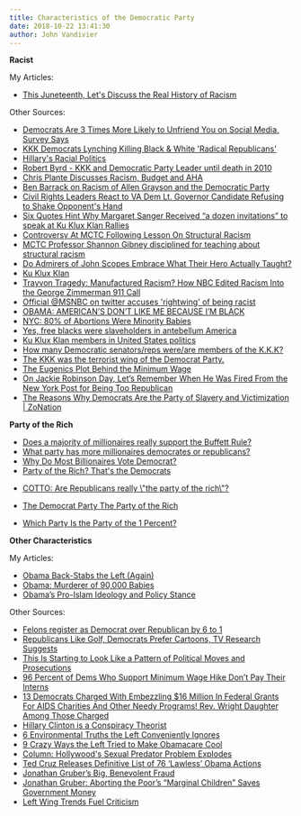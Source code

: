 ```yaml
---
title: Characteristics of the Democratic Party
date: 2018-10-22 13:41:30
author: John Vandivier
---
```




<strong>Racist</strong>

My Articles:
<ul>
 	<li><a title=\"This Juneteenth, Let’s Discuss the Real History of Rascism\" href=\"http://caeconomics.wordpress.com/2013/06/20/this-juneteenth-lets-discuss-the-real-history-of-rascism/\">This Juneteenth, Let's Discuss the Real History of Racism</a></li>
</ul>
Other Sources:
<ul>
 	<li><a href=\"http://fortune.com/2016/12/19/social-media-election/\">Democrats Are 3 Times More Likely to Unfriend You on Social Media, Survey Says</a></li>
 	<li><a href=\"https://www.youtube.com/watch?v=8bEOiDjdhF4\">KKK Democrats Lynching Killing Black &amp; White 'Radical Republicans'</a></li>
 	<li><a href=\"http://online.wsj.com/article/SB10001424127887324139404579013144182779468.html\">Hillary's Racial Politics</a></li>
 	<li><a href=\"http://en.wikipedia.org/w/index.php?title=Robert_Byrd&amp;oldid=631433447#Ku_Klux_Klan\">Robert Byrd - KKK and Democratic Party Leader until death in 2010</a></li>
 	<li><a href=\"http://www.youtube.com/watch?v=ToYDYkxDzf0\">Chris Plante Discusses Racism, Budget and AHA</a></li>
 	<li><a href=\"http://www.youtube.com/watch?v=0wNNCcBeksc\">Ben Barrack on Racism of Allen Grayson and the Democratic Party</a></li>
 	<li><a href=\"http://www.breitbart.com/Big-Government/2013/11/03/Civil-Rights-Leaders-React-to-VA-Dem-Lt-Gov-Candidate-Refusing-to-Shake-Opponent-s-Hand\">Civil Rights Leaders React to VA Dem Lt. Governor Candidate Refusing to Shake Opponent's Hand</a></li>
 	<li><a href=\"http://margaretsanger.blogspot.com/2013/06/six-quotes-hint-why-marget-sanger.html\">Six Quotes Hint Why Margaret Sanger Received “a dozen invitations” to speak at Ku Klux Klan Rallies</a></li>
 	<li><a href=\"http://minnesota.cbslocal.com/2013/11/20/controversy-at-mctc-following-lesson-on-structural-racism/\">Controversy At MCTC Following Lesson On Structural Racism</a></li>
 	<li><a href=\"http://www.youtube.com/watch?v=72zJvVQWutA\">MCTC Professor Shannon Gibney disciplined for teaching about structural racism</a></li>
 	<li><a href=\"http://www.youtube.com/watch?v=72zJvVQWutA\">Do Admirers of John Scopes Embrace What Their Hero Actually Taught?</a></li>
 	<li><a href=\"http://www.youtube.com/watch?v=72zJvVQWutA\">Ku Klux Klan</a></li>
 	<li><a href=\"http://www.youtube.com/watch?v=72zJvVQWutA\">Trayvon Tragedy: Manufactured Racism? How NBC Edited Racism Into the George Zimmerman 911 Call</a></li>
 	<li><a href=\"http://therightscoop.com/official-msnbc-on-twitter-accuses-rightwing-of-being-racist/\">Official @MSNBC on twitter accuses 'rightwing' of being racist</a></li>
 	<li><a href=\"http://tellmenow.com/obama-americans-dont-like-me-because-im-black/\">OBAMA: AMERICAN’S DON’T LIKE ME BECAUSE I’M BLACK</a></li>
 	<li><a href=\"http://cnsnews.com/news/article/michael-w-chapman/nyc-80-abortions-were-minority-babies\">NYC: 80% of Abortions Were Minority Babies</a></li>
 	<li><a href=\"https://www.youtube.com/watch?v=8uSCWj1AGTQ\">Yes, free blacks were slaveholders in antebellum America</a></li>
 	<li><a href=\"http://en.wikipedia.org/w/index.php?title=Ku_Klux_Klan_members_in_United_States_politics&amp;oldid=632188973\">Ku Klux Klan members in United States politics</a></li>
 	<li><a href=\"https://answers.yahoo.com/question/index?qid=20101111192031AA3XkBO\">How many Democratic senators/reps were/are members of the K.K.K?</a></li>
 	<li><a href=\"https://realdemocrathistory.wordpress.com/category/kkk/\">The KKK was the terrorist wing of the Democrat Party.</a></li>
 	<li><a href=\"http://fee.org/freeman/detail/the-eugenics-plot-of-the-minimum-wage\">The Eugenics Plot Behind the Minimum Wage</a></li>
 	<li><a href=\"http://reason.com/blog/2015/04/15/on-jackie-robinson-day-lets-remember-whe\">On Jackie Robinson Day, Let’s Remember When He Was Fired From the New York Post for Being Too Republican</a></li>
 	<li><a href=\"https://www.youtube.com/watch?v=9kry_VfFSh4\">The Reasons Why Democrats Are the Party of Slavery and Victimization | ZoNation</a></li>
</ul>
<strong>Party of the Rich</strong>
<ul>
 	<li><a href=\"http://www.washingtonpost.com/blogs/fact-checker/post/does-a-majority-of-millionaires-really-support-the-buffett-rule/2012/04/19/gIQAbigVUT_blog.html\">Does a majority of millionaires really support the Buffett Rule?</a></li>
 	<li><a href=\"http://wiki.answers.com/Q/What_party_has_more_millionaires_democrates_or_republicans?#slide=2\">What party has more millionaires democrates or republicans?</a></li>
 	<li><a href=\"http://community.beliefnet.com/go/thread/view/44011/29056573/Why_do_Most_Billionaires_Vote_Democrat\">Why Do Most Billionaires Vote Democrat?</a></li>
 	<li><a href=\"http://www.americanthinker.com/2013/09/party_of_the_rich_thats_the_democrats.html\">Party of the Rich? That's the Democrats</a></li>
 	<li>
<p style=\"display: inline !important;\"><a href=\"http://communities.washingtontimes.com/neighborhood/conscience-realist/2013/oct/10/cotto-are-republicans-really-party-rich/\">COTTO: Are Republicans really \"the party of the rich\"?</a></p>
</li>
 	<li>
<p style=\"display: inline !important;\"><a href=\"http://www.nationalblackrepublicans.com/index.cfm?fuseaction=pages.DYK-The%20Democrat%20PartyThe%20Party%20of%20the%20Rich\">The Democrat Party The Party of the Rich</a></p>
</li>
 	<li><a href=\"https://capitalresearch.org/article/party-one-percent/\">Which Party Is the Party of the 1 Percent?</a></li>
</ul>
<strong>Other Characteristics</strong>

My Articles:
<ul>
 	<li><a href=\"http://www.afterecon.com/economics-and-finance/obama-back-stabs-left/\">Obama Back-Stabs the Left (Again)</a></li>
 	<li><a href=\"http://www.afterecon.com/politics-and-government/obama-murderer-of-90000-babies/\">Obama: Murderer of 90,000 Babies</a></li>
 	<li><a href=\"http://www.afterecon.com/philosophy-religion-and-apologetics/obamas-pro-islam-ideology-and-policy-stance/\">Obama’s Pro-Islam Ideology and Policy Stance</a></li>
</ul>
<span style=\"font-size: 14px; line-height: 1.5em;\">Other Sources:</span>
<ul>
 	<li><a href=\"http://www.bizpacreview.com/2014/01/01/felons-register-as-democrat-over-republican-by-6-to-1-91647\">Felons register as Democrat over Republican by 6 to 1</a></li>
 	<li><a style=\"line-height: 1.5em;\" href=\"http://mediadecoder.blogs.nytimes.com/2012/10/11/republicans-like-golf-democrats-prefer-cartoons-tv-research-suggests/\">Republicans Like Golf, Democrats Prefer Cartoons, TV Research Suggests</a></li>
 	<li><a href=\"http://pjmedia.com/tatler/2014/01/24/this-is-starting-to-look-like-a-pattern-of-political-moves-and-prosecutions/\">This Is Starting to Look Like a Pattern of Political Moves and Prosecutions</a></li>
 	<li><a href=\"http://cnsnews.com/mrctv-blog/matt-vespa/96-percent-dems-who-support-minimum-wage-hike-don-t-pay-their-interns\">96 Percent of Dems Who Support Minimum Wage Hike Don’t Pay Their Interns</a></li>
 	<li><a href=\"http://www.thegatewaypundit.com/2013/09/13-democrats-charged-with-embezzling-16-million-in-federal-grants-for-aids-charities-and-other-needy-programs-rev-wright-daughter-among-those-charged/\">13 Democrats Charged With Embezzling $16 Million In Federal Grants For AIDS Charities And Other Needy Programs! Rev. Wright Daughter Among Those Charged</a></li>
 	<li><a href=\"https://www.youtube.com/watch?v=hPOk_PEqLQk\">Hillary Clinton is a Conspiracy Theorist</a></li>
 	<li><a href=\"http://blog.heritage.org/2014/05/04/6-enviromental-truths-left-conviently-ignores/\">6 Environmental Truths the Left Conveniently Ignores</a></li>
 	<li><a href=\"http://blog.heritage.org/2014/04/01/9-crazy-ways-the-left-tried-to-make-obamacare/\">9 Crazy Ways the Left Tried to Make Obamacare Cool</a></li>
 	<li><a href=\"http://newsbusters.org/blogs/michelle-malkin/2014/05/06/column-hollywoods-sexual-predator-problem-explodes\">Column: Hollywood's Sexual Predator Problem Explodes</a></li>
 	<li><a href=\"http://dailycaller.com/2014/05/07/ted-cruz-releases-definitive-list-of-76-lawless-obama-actions/\">Ted Cruz Releases Definitive List of 76 ‘Lawless’ Obama Actions</a></li>
 	<li><a href=\"http://fee.org/the_freeman/detail/jonathan-grubers-big-benevolent-fraud\">Jonathan Gruber’s Big, Benevolent Fraud</a></li>
 	<li><a href=\"http://riehlworldview.com/2014/11/jonathan-gruber-aborting-the-poors-marginal-children-saves-government-money.html\">Jonathan Gruber: Aborting the Poor’s “Marginal Children” Saves Government Money</a></li>
 	<li><a href=\"http://www.afterecon.com/politics-and-government/left-wing-trends-fuel-criticism/\">Left Wing Trends Fuel Criticism</a></li>
</ul>